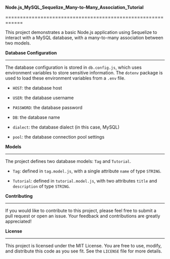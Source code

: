 **Node.js_MySQL_Sequelize_Many-to-Many_Association_Tutorial**

============================================================

This project demonstrates a basic Node.js application using Sequelize to interact with a MySQL database, with a many-to-many association between two models.

**Database Configuration**

---

The database configuration is stored in `db.config.js`, which uses environment variables to store sensitive information. The `dotenv` package is used to load these environment variables from a `.env` file.

- `HOST`: the database host

- `USER`: the database username

- `PASSWORD`: the database password

- `DB`: the database name

- `dialect`: the database dialect (in this case, MySQL)

- `pool`: the database connection pool settings

**Models**

---

The project defines two database models: `Tag` and `Tutorial`.

- `Tag`: defined in `tag.model.js`, with a single attribute `name` of type `STRING`.

- `Tutorial`: defined in `tutorial.model.js`, with two attributes `title` and `description` of type `STRING`.

**Contributing**

---

If you would like to contribute to this project, please feel free to submit a pull request or open an issue. Your feedback and contributions are greatly appreciated!

**License**

---

This project is licensed under the MIT License. You are free to use, modify, and distribute this code as you see fit. See the `LICENSE` file for more details.
